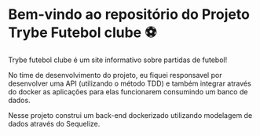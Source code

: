 # Bem-vindo ao repositório do Projeto Trybe Futebol clube ⚽️

Trybe futebol clube é um site informativo sobre partidas de futebol!

No time de desenvolvimento do projeto, eu fiquei responsavel por desenvolver uma API (utilizando o método TDD) e também integrar através do docker as aplicações para elas funcionarem consumindo um banco de dados.

Nesse projeto construi um back-end dockerizado utilizando modelagem de dados através do Sequelize.
